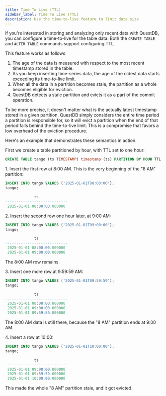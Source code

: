 ```yaml
---
title: Time To Live (TTL)
sidebar_label: Time To Live (TTL)
description: Use the time-to-live feature to limit data size
---
```


If you're interested in storing and analyzing only recent data with QuestDB, you
can configure a time-to-live for the table data. Both the `CREATE TABLE` and
`ALTER TABLE` commands support configuring TTL.

This feature works as follows:

1. The age of the data is measured with respect to the most recent timestamp
   stored in the table.
2. As you keep inserting time-series data, the age of the oldest data starts
   exceeding its time-to-live limit.
3. When all the data in a partition becomes stale, the partition as a whole
   becomes eligible for eviction.
4. QuestDB detects a stale partition and evicts it as a part of the commit
   operation.

To be more precise, it doesn't matter what is the actually latest timestamp
stored in a given partition. QuestDB simply considers the entire time period a
partition is responsible for, so it will evict a partition when the end of that
period falls behind the time-to-live limit. This is a compromise that favors a
low overhead of the eviction procedure.

Here's an example that demonstrates these semantics in action.

First we create a table partitioned by hour, with TTL set to one hour:

```sql
CREATE TABLE tango (ts TIMESTAMP) timestamp (ts) PARTITION BY HOUR TTL 1H;
```

1\. Insert the first row at 8:00 AM. This is the very beginning of the "8 AM"
partition:

```sql
INSERT INTO tango VALUES ('2025-01-01T08:00:00');
tango;

             ts
----------------------------
 2025-01-01 08:00:00.000000
```

2\. Insert the second row one hour later, at 9:00 AM:

```sql
INSERT INTO tango VALUES ('2025-01-01T09:00:00');
tango;

             ts
----------------------------
 2025-01-01 08:00:00.000000
 2025-01-01 09:00:00.000000
```

The 8:00 AM row remains.

3\. Insert one more row at 9:59:59 AM:

```sql
INSERT INTO tango VALUES ('2025-01-01T09:59:59');
tango;

             ts
----------------------------
 2025-01-01 08:00:00.000000
 2025-01-01 09:00:00.000000
 2025-01-01 09:59:59.000000
```

The 8:00 AM data is still there, because the "8 AM" partition ends at 9:00 AM.

4\. Insert a row at 10:00:

```sql
INSERT INTO tango VALUES ('2025-01-01T10:00:00');
tango;

             ts
----------------------------
 2025-01-01 09:00:00.000000
 2025-01-01 09:59:59.000000
 2025-01-01 10:00:00.000000
```

This made the whole "8 AM" partition stale, and it got evicted.
